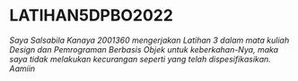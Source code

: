# LATIHAN5DPBO2022

_Saya Salsabila Kanaya 2001360 mengerjakan Latihan 3 dalam mata kuliah Design dan Pemrograman Berbasis Objek untuk keberkahan-Nya, maka saya tidak melakukan kecurangan seperti yang telah dispesifikasikan. Aamiin_
